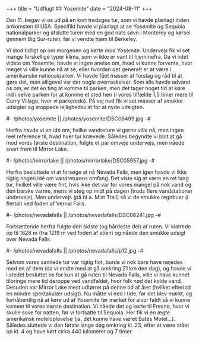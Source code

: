 +++
title = "Udflugt #1: Yosemite"
date = "2024-08-11"
+++

Den 11. begav vi os ud på en kort tredages tur, som vi havde planlagt inden ankomsten til USA. Specifikt havde vi planlagt at se Yosemite og Sequoia nationalparker og afslutte turen med en god nats søvn i Monterey og kørsel gennem Big Sur-ruten, før vi vendte hjem til Berkeley.

Vi stod tidligt op om morgenen og kørte mod Yosemite. Undervejs fik vi set mange forskellige typer klima, som vi ikke er vant til hjemmefra. Da vi intet vidste om Yosemite, havde vi ingen anelse om, hvad vi kunne forvente, hvor meget vi ville kunne nå at se, eller hvordan det generelt er at være i amerikanske nationalparker. Vi havde fået masser af forslag og råd til at gøre det, men alligevel var der nogle overraskelser. Som alle havde advaret os om, er det én ting at komme til parken, men det tager noget tid at køre ind i selve parken for at komme et sted hen (i vores tilfælde 1,5 timer mere til Curry Village, hvor vi parkerede). På vej ned fik vi set masser af smukke udsigter og stoppede lejlighedsvist for at nyde udsigten.

#- /photos/yosemite || /photos/yosemite/DSC06499.jpg -#

Herfra havde vi en idé om, hvilke vandreture vi gerne ville nå, men ingen reel reference til, hvad hver tur krævede. Således begyndte vi blot at gå mod vores første destination, fulgte et par omveje undervejs, men nåede snart frem til Mirror Lake.

#- /photos/mirrorlake || /photos/mirrorlake/DSC05957.jpg -#

Herfra besluttede vi at forsøge at nå Nevada Falls, men igen havde vi ikke rigtig nogen idé om vandreturens omfang. Det viste sig at være en ret lang tur, hvilket ville være fint, hvis ikke det var for vores mangel på nok vand og den barske varme, mens vi steg op midt på dagen (trods flere vandstationer undervejs). Men undervejs (på bl.a. Mist Trail) så vi de smukke regnbuer (i flertal) ved foden af Vernal Falls.

#- /photos/nevadafalls || /photos/nevadafalls/DSC06241.jpg -#

Fortsættende herfra fulgte den sidste (og hårdeste del) af ruten. Vi klatrede op til 1828 m (fra 1219 m ved foden af stien) og nåede den smukke udsigt over Nevada Falls.

#- /photos/nevadafalls || /photos/nevadafalls/p12.jpg -#

Selvom vores samlede tur var rigtig flot, burde vi nok bare have nøjedes med en af dem (da vi endte med at gå omkring 21 km den dag), og havde vi i stedet besluttet os for kun at gå ruten til Nevada Falls, ville vi have kunnet tilbringe mere tid deroppe ved vandfaldet, hvor folk nød det kolde vand. Desuden var Mirror Lake mest udtørret på denne tid af året (hvilket efterlod en mindre spektakulær udsigt). Nu måtte vi ned i tide, før det blev mørkt, og forhåbentlig nå at køre ud af Yosemite før mørket for alvor faldt så vi kunne komem til vores næste destination. Vi nåede det og kørte til Fresno, hvor vi skulle sove for natten, før vi fortsatte til Sequoia. Her fik vi en ægte amerikansk moteloplevelse (ja, det kunne have været Bates Motel...). Således sluttede vi den første lange dag omkring kl. 23, efter at være stået op kl. 4 og have kørt cirka 440 kilometer og 7 timer.
